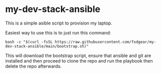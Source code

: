 # my-dev-stack-ansible

This is a simple asible script to provision my laptop. 

Easiest way to use this is to just run this command: 

```
bash -c "$(curl -fsSL https://raw.githubusercontent.com/fxdgear/my-dev-stack-ansible/main/bootstrap.sh)"
```

This will download the bootstrap script, ensure that ansible and git are installed and then proceed to clone the 
repo and run the playbook then delete the repo afterwards. 


